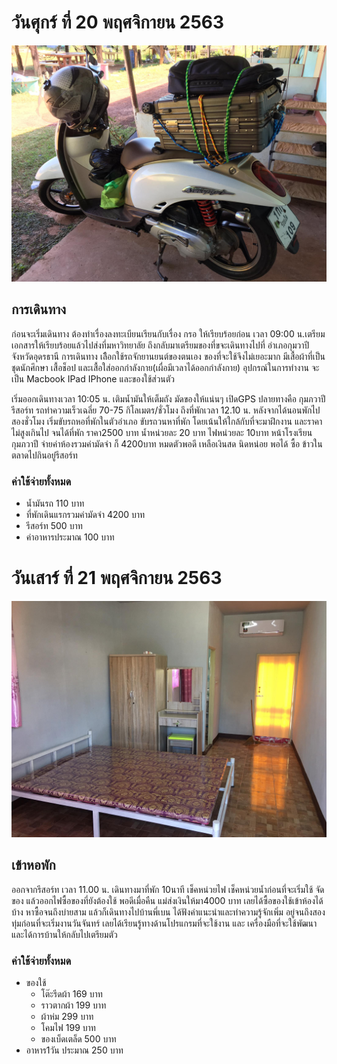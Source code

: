 # วันศุกร์ ที่ 20 พฤศจิกายน 2563
![Image of Yaktocat](images/00.jpg)
## การเดินทาง
ก่อนจะเริ่มเดินทาง ต้องทำเรื่องลงทะเบียนเรียนกับเรื่อง กรอ ให้เรียบร้อยก่อน เวลา 09:00 น.เตรียมเอกสารให้เรียบร้อยแล้วไปส่งที่มหาวิทยาลัย ถึงกลับมาเตรียมของที่ขจะเดินทางไปที่ อำเภอกุมวาปี จังหวัดอุดรธานี การเดินทาง เลิือกใช้รถจักยานยนต์ของตนเอง ของที่จะใช้จึงไม่เยอะมาก มีเสื้อผ้าที่เป็นชุดนักศึกษา เสื้อช็อป และเสื้อใส่ออกกำลังกาย(เผื่อมีเวลาได้ออกกำลังกาย) อุปกรณ์ในการทำงาน จะเป็น Macbook IPad IPhone และของใช้ส่วนตัว

เริ่มออกเดินทางเวลา 10:05 น. เติมน้ำมันให้เต็มถัง มัดของให้แน่นๆ เปิดGPS ปลายทางคือ กุมภวาปีรีสอร์ท รถทำความเร็วเฉลี่ย 70-75 กิโลเมตร/ชั่วโมง
ถึงที่พักเวลา 12.10 น. หลังจากได้นอนพักไปสองชั่วโมง เริ่มขับรถหอที่พักในตัวอำเภอ ขับรถวนหาที่พัก โดยเน้นให้ใกล้กับที่จะมาฝึกงาน และราคาไม่สูงเกินไป จนได้ที่พัก ราคา2500 บาท น้ำหน่วยละ 20 บาท ไฟหน่วยละ 10บาท หน้าโรงเรียนกุมภวาปี
จ่ายค่าห้องรวมค่ามัดจำ ก็ 4200บาท หมดตัวพอดี เหลือเงินสด นิดหน่อย พอได้ ซื้อ ข้าวในตลาดไปกินอยู่รีสอร์ท

###   ค่าใช้จ่ายทั้งหมด
* น้ำมันรถ 110 บาท
* ที่พักเดินแรกรวมค่ามัดจำ 4200 บาท
* รีสอร์ท 500 บาท
* ค่าอาหารประมาณ 100 บาท

# วันเสาร์ ที่ 21 พฤศจิกายน 2563
![Image of Yaktocat](images/02.jpg)
## เข้าหอพัก
ออกจากรีสอร์ท เวลา 11.00 น. เดินทางมาที่พัก 10นาที เช็คหน่วยไฟ เช็คหน่วยน้ำก่อนที่จะเริ่มใช้ จัดของ แล้วออกไฟซื้อของที่ยังต้องใช้ พอดีเมื่อคืน แม่ส่งเงินให้มา4000 บาท เลยได้ซื้อของใช้เข้าห้องได้บ้าง หาซื้อจนถึงบ่ายสาม แล้วก็เดินทางไปบ้านพี่เบน ได้ฟังคำแนะนำและทำความรู้จักเพิ่ม อยู่จนถึงสองทุ่มก่อนที่จะเริ่มงานวันจันทร์ เลยได้เรียนรู้ทางด้านโปรแกรมที่จะใช้งาน และ เครื่องมือที่จะใช้พัฒนา และได้การบ้านให้กลับไปเตรียมตัว
###   ค่าใช้จ่ายทั้งหมด
- ของใช้
  - โต๊ะรีดผ้า 169 บาท
  - ราวตากผ้า 199 บาท
  - ผ้าห่ม 299 บาท
  - โคมไฟ 199 บาท
  - ของเบ็ดเตล็ด 500 บาท
- อาหาร1วัน ประมาณ 250 บาท
